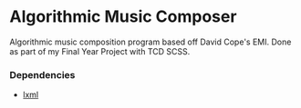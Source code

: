 # Algorithmic Music Composer
Algorithmic music composition program based off David Cope's EMI. Done as part of my Final Year Project with TCD SCSS.

### Dependencies
- [lxml](http://lxml.de/)
